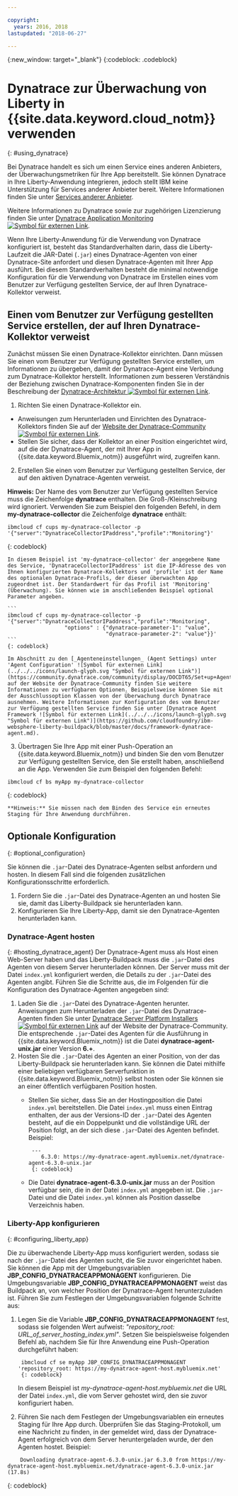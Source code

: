 ```yaml
---

copyright:
  years: 2016, 2018
lastupdated: "2018-06-27"

---
```


{:new_window: target="_blank"}
{:codeblock: .codeblock}

# Dynatrace zur Überwachung von Liberty in {{site.data.keyword.cloud_notm}} verwenden
{: #using_dynatrace}

Bei Dynatrace handelt es sich um einen Service eines anderen Anbieters, der Überwachungsmetriken für Ihre App bereitstellt. Sie können Dynatrace in Ihre Liberty-Anwendung integrieren, jedoch stellt IBM keine Unterstützung für Services anderer Anbieter bereit. Weitere Informationen finden Sie unter [Services anderer Anbieter](../../common/buildpackSupport.html#third-party).

Weitere Informationen zu Dynatrace sowie zur zugehörigen Lizenzierung finden Sie unter [Dynatrace Application Monitoring ![Symbol für externen Link](../../../icons/launch-glyph.svg "Symbol für externen Link")](http://www.dynatrace.com/en/products/application-monitoring.html).

Wenn Ihre Liberty-Anwendung für die Verwendung von Dynatrace konfiguriert ist, besteht das Standardverhalten darin,
dass die Liberty-Laufzeit die JAR-Datei (`.jar`) eines Dynatrace-Agenten von einer Dynatrace-Site anfordert
und diesen Dynatrace-Agenten mit Ihrer App ausführt.  Bei diesem Standardverhalten besteht die minimal notwendige Konfiguration für die
Verwendung von Dynatrace im Erstellen eines vom Benutzer zur Verfügung gestellten Service,
der auf Ihren Dynatrace-Kollektor verweist.

## Einen vom Benutzer zur Verfügung gestellten Service erstellen, der auf Ihren Dynatrace-Kollektor verweist

Zunächst müssen Sie einen Dynatrace-Kollektor einrichten.  Dann müssen Sie einen vom Benutzer zur Verfügung gestellten
Service erstellen, um Informationen zu übergeben, damit der Dynatrace-Agent eine Verbindung zum Dynatrace-Kollektor herstellt. Informationen zum besseren Verständnis der Beziehung zwischen Dynatrace-Komponenten finden Sie in der Beschreibung der [Dynatrace-Architektur ![Symbol für externen Link](../../../icons/launch-glyph.svg "Symbol für externen Link")](https://community.dynatrace.com/community/display/DOCDT65/Architecture).

1. Richten Sie einen Dynatrace-Kollektor ein.
  * Anweisungen zum Herunterladen und Einrichten des Dynatrace-Kollektors finden Sie auf der [Website der Dynatrace-Community ![Symbol für externen Link](../../../icons/launch-glyph.svg "Symbol für externen Link")](https://community.dynatrace.com/community/display/EVAL/Step+3+-+Connect+Agent+to+Dynatrace).
  * Stellen Sie sicher, dass der Kollektor an einer Position eingerichtet wird, auf die der Dynatrace-Agent, der mit Ihrer App in {{site.data.keyword.Bluemix_notm}} ausgeführt wird, zugreifen kann.
2. Erstellen Sie einen vom Benutzer zur Verfügung gestellten Service, der auf den aktiven Dynatrace-Agenten verweist.

  **Hinweis:** Der Name des vom Benutzer zur Verfügung gestellten Service muss die Zeichenfolge **dynatrace** enthalten. Die Groß-/Kleinschreibung wird ignoriert. Verwenden Sie zum Beispiel den folgenden Befehl, in dem **my-dynatrace-collector** die Zeichenfolge **dynatrace** enthält:
  ```
  ibmcloud cf cups my-dynatrace-collector -p '{"server":"DynatraceCollectorIPaddress","profile":"Monitoring"}'
  ```
  {: codeblock}

    In diesem Beispiel ist 'my-dynatrace-collector' der angegebene Name des Service, 'DynatraceCollectorIPaddress' ist die IP-Adresse des von Ihnen konfigurierten Dynatrace-Kollektors und 'profile' ist der Name des optionalen Dynatrace-Profils, der dieser überwachten App zugeordnet ist. Der Standardwert für das Profil ist 'Monitoring' (Überwachung). Sie können wie im anschließenden Beispiel optional Parameter angeben.

    ```
    ibmcloud cf cups my-dynatrace-collector -p '{"server":"DynatraceCollectorIPaddress","profile":"Monitoring",
                      "options" : {"dynatrace-parameter-1": "value",
                                   "dynatrace-parameter-2": "value"}}'
    ```
    {: codeblock}

    Im Abschnitt zu den [_Agenteneinstellungen_ (Agent Settings) unter 'Agent Configuration' ![Symbol für externen Link](../../../icons/launch-glyph.svg "Symbol für externen Link")](https://community.dynatrace.com/community/display/DOCDT65/Set+up+Agents) auf der Website der Dynatrace-Community finden Sie weitere Informationen zu verfügbaren Optionen. Beispielsweise können Sie mit der Ausschlussoption Klassen von der Überwachung durch Dynatrace ausnehmen. Weitere Informationen zur Konfiguration des vom Benutzer zur Verfügung gestellten Service finden Sie unter [Dynatrace Agent Framework ![Symbol für externen Link](../../../icons/launch-glyph.svg "Symbol für externen Link")](https://github.com/cloudfoundry/ibm-websphere-liberty-buildpack/blob/master/docs/framework-dynatrace-agent.md).

3. Übertragen Sie Ihre App mit einer Push-Operation an {{site.data.keyword.Bluemix_notm}} und binden Sie den vom Benutzer zur Verfügung gestellten Service, den Sie erstellt haben, anschließend an die App. Verwenden Sie zum Beispiel den folgenden Befehl:
  ```
  ibmcloud cf bs myApp my-dynatrace-collector
  ```
  {: codeblock}

    **Hinweis:** Sie müssen nach dem Binden des Service ein erneutes Staging für Ihre Anwendung durchführen.

## Optionale Konfiguration
{: #optional_configuration}

Sie können die `.jar`-Datei des Dynatrace-Agenten selbst anfordern und hosten.  In diesem Fall sind die folgenden
zusätzlichen Konfigurationsschritte erforderlich.
1. Fordern Sie die `.jar`-Datei des Dynatrace-Agenten an und hosten Sie sie, damit das Liberty-Buildpack sie herunterladen kann.
2. Konfigurieren Sie Ihre Liberty-App, damit sie den Dynatrace-Agenten herunterladen kann.

### Dynatrace-Agent hosten
{: #hosting_dynatrace_agent}
Der Dynatrace-Agent muss als Host einen Web-Server haben und das Liberty-Buildpack muss die `.jar`-Datei des Agenten von diesem Server herunterladen können. Der Server muss mit der Datei `index.yml` konfiguriert werden, die Details zu der `.jar`-Datei des Agenten angibt. Führen Sie die Schritte aus, die im Folgenden für die Konfiguration des Dynatrace-Agenten angegeben sind:
  1. Laden Sie die `.jar`-Datei des Dynatrace-Agenten herunter. Anweisungen zum Herunterladen der `.jar`-Datei des Dynatrace-Agenten finden Sie unter [Dynatrace Server Platform Installers ![Symbol für externen Link](../../../icons/launch-glyph.svg "Symbol für externen Link")](https://community.dynatrace.com/community/display/EVAL/Step+1+-+Download+and+install+Dynatrace) auf der Website der Dynatrace-Community. Die entsprechende `.jar`-Datei des Agenten für die Ausführung in {{site.data.keyword.Bluemix_notm}} ist die Datei **dynatrace-agent-unix.jar** einer Version **6.+**.
  2. Hosten Sie die `.jar`-Datei des Agenten an einer Position, von der das Liberty-Buildpack sie herunterladen kann. Sie können die Datei mithilfe einer beliebigen verfügbaren Serverfunktion in {{site.data.keyword.Bluemix_notm}} selbst hosten oder Sie können sie an einer öffentlich verfügbaren Position hosten.
     * Stellen Sie sicher, dass Sie an der Hostingposition die Datei `index.yml` bereitstellen. Die Datei `index.yml` muss einen Eintrag enthalten, der aus der Versions-ID der `.jar`-Datei des Agenten besteht, auf die ein Doppelpunkt und die vollständige URL der Position folgt, an der sich diese `.jar`-Datei des Agenten befindet. Beispiel:

            ---
               6.3.0: https://my-dynatrace-agent.mybluemix.net/dynatrace-agent-6.3.0-unix.jar
            {: codeblock}

     * Die Datei **dynatrace-agent-6.3.0-unix.jar** muss an der Position verfügbar sein, die in der Datei `index.yml` angegeben ist. Die `.jar`-Datei und die Datei `index.yml` können als Position dasselbe Verzeichnis haben.

### Liberty-App konfigurieren
{: #configuring_liberty_app}

Die zu überwachende Liberty-App muss konfiguriert werden, sodass sie nach der `.jar`-Datei des Agenten sucht, die Sie zuvor eingerichtet haben. Sie können die App mit der Umgebungsvariablen **JBP_CONFIG_DYNATRACEAPPMONAGENT** konfigurieren. Die Umgebungsvariable **JBP_CONFIG_DYNATRACEAPPMONAGENT** weist das Buildpack an, von welcher Position der Dynatrace-Agent herunterzuladen ist. Führen Sie zum Festlegen der Umgebungsvariablen folgende Schritte aus:

1. Legen Sie die Variable **JBP_CONFIG_DYNATRACEAPPMONAGENT** fest, sodass sie folgenden Wert aufweist: *"repository_root: URL_of_server_hosting_index.yml"*. Setzen Sie beispielsweise folgenden Befehl ab, nachdem Sie für Ihre Anwendung eine Push-Operation durchgeführt haben:

        ibmcloud cf se myApp JBP_CONFIG_DYNATRACEAPPMONAGENT 'repository_root: https://my-dynatrace-agent-host.mybluemix.net'
        {: codeblock}

    In diesem Beispiel ist *my-dynatrace-agent-host.mybluemix.net* die URL der Datei `index.yml`, die vom Server gehostet wird, den sie zuvor konfiguriert haben.

2. Führen Sie nach dem Festlegen der Umgebungsvariablen ein erneutes Staging für Ihre App durch. Überprüfen Sie das Staging-Protokoll, um eine Nachricht zu finden, in der gemeldet wird, dass der Dynatrace-Agent erfolgreich von dem Server heruntergeladen wurde, der den Agenten hostet. Beispiel:
```
    Downloading dynatrace-agent-6.3.0-unix.jar 6.3.0 from https://my-dynatrace-agent-host.mybluemix.net/dynatrace-agent-6.3.0-unix.jar (17.8s)
```
{: codeblock}
